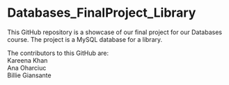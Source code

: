 # Databases_FinalProject_Library
This GitHub repository is a showcase of our final project for our Databases course. The project is a MySQL database for a library.  

The contributors to this GitHub are:  
Kareena Khan  
Ana Oharciuc  
Billie Giansante  
